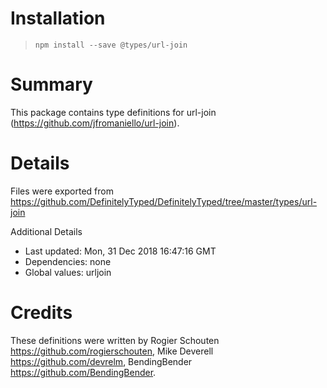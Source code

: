 # Installation
> `npm install --save @types/url-join`

# Summary
This package contains type definitions for url-join (https://github.com/jfromaniello/url-join).

# Details
Files were exported from https://github.com/DefinitelyTyped/DefinitelyTyped/tree/master/types/url-join

Additional Details
 * Last updated: Mon, 31 Dec 2018 16:47:16 GMT
 * Dependencies: none
 * Global values: urljoin

# Credits
These definitions were written by Rogier Schouten <https://github.com/rogierschouten>, Mike Deverell <https://github.com/devrelm>, BendingBender <https://github.com/BendingBender>.
